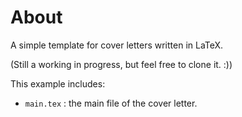 # About
A simple template for cover letters written in LaTeX.

(Still a working in progress, but feel free to clone it. :))

This example includes:
  - `main.tex` : the main file of the cover letter.
